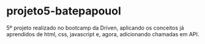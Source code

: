 # projeto5-batepapouol
5º projeto realizado no bootcamp da Driven, aplicando os conceitos já aprendidos de html, css, javascript e, agora, adicionando chamadas em API.
